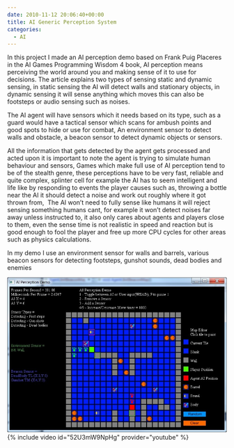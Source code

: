 ```yaml
---
date: 2010-11-12 20:06:40+00:00
title: AI Generic Perception System
categories:
  - AI
---
```


In this project I made an AI perception demo based on Frank Puig Placeres in the AI Games Programming Wisdom 4 book, AI perception means perceiving the world around you and making sense of it to use for decisions. The article explains two types of sensing static and dynamic sensing, in static sensing the AI will detect walls and stationary objects, in dynamic sensing it will sense anything which moves this can also be footsteps or audio sensing such as noises.

The AI agent will have sensors which it needs based on its type, such as a guard would have a tactical sensor which scans for ambush points and good spots to hide or use for combat, An environment sensor to detect walls and obstacle, a beacon sensor to detect dynamic objects or sensors.

All the information that gets detected by the agent gets processed and acted upon it is important to note the agent is trying to simulate human behaviour and sensors, Games which make full use of AI perception tend to be of the stealth genre, these perceptions have to be very fast, reliable and quite complex, splinter cell for example the AI has to seem intelligent and life like by responding to events the player causes such as, throwing a bottle near the AI it should detect a noise and work out roughly where it got thrown from,  The AI won’t need to fully sense like humans it will reject sensing something humans cant, for example it won’t detect noises far away unless instructed to, it also only cares about agents and players close to them, even the sense time is not realistic in speed and reaction but is good enough to fool the player and free up more CPU cycles for other areas such as physics calculations.

In my demo I use an environment sensor for walls and barrels, various beacon sensors for detecting footsteps, gunshot sounds, dead bodies and enemies

[![](/assets/images/2017/10/demo.jpg)](/assets/images/2017/10/demo.jpg)
{% include video id="52U3mW9NpHg" provider="youtube" %}

